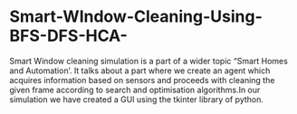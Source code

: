 # Smart-WIndow-Cleaning-Using-BFS-DFS-HCA-
Smart Window cleaning simulation is a part of a wider topic “Smart Homes and Automation’. It talks about a part where we create an agent which acquires information based on sensors and proceeds with cleaning the given frame according to search and optimisation algorithms.In our simulation we have created a GUI using the tkinter library of python. 
